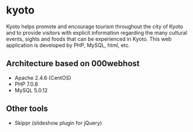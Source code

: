 # kyoto
Kyoto helps promote and encourage tourism throughout the city of Kyoto and to provide visitors with explicit information regarding the many cultural events, sights and foods that can be experienced in Kyoto.
This web application is developed by PHP, MySQL, html, etc.

## Architecture based on 000webhost
* Apache 2.4.6 (CentOS)
* PHP 7.0.8
* MySQL 5.0.12

## Other tools
* Skippr (slideshow plugin for jQuery)